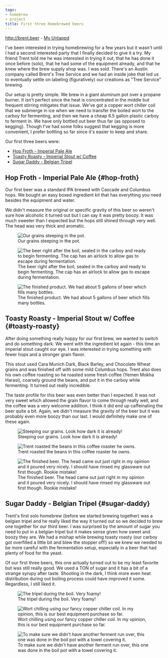 ```yaml
---
tags:
- homebrew
- project
title: First three Homebrewed beers
---
```

<div class="text-center">
<a href="http://brent.beer">http://brent.beer</a> - <a href="https://untappd.com/user/Brentwalther">My Untappd</a>
</div>

I've been interested in trying homebrewing for a few years but it wasn't until
I had a second interested party that I finally decided to give it a try. My
friend Trent told me he was interested in trying it out, that he has done it
once before (solo), that he had some of the equipment already, and that he
knew where the brew supply shop was. I was sold. There's an Austin company
called Brent's Tree Service and we had an inside joke that led us to eventually
settle on labeling (figuratively) our creations as "Tree Service" brewing.

Our setup is pretty simple. We brew in a giant aluminum pot over a propane
burner. It isn't perfect since the heat is concentrated in the middle but
frequent stirring mitigates that issue. We've got a copper wort chiller coil
that we submerge in ice when we need to transfer the boiled wort to the
carboy for fermenting, and then we have a cheap 6.5 gallon plastic carboy to
ferment in. We have only bottled out beer thus far (as opposed to kegging).
Though I've had some folks suggest that kegging is more convenient, I prefer
bottling so far since it's easier to keep and share.

Our first three beers were:

<!--excerpt_end-->

- [Hop Froth - Imperial Pale Ale](#hop-froth)
- [Toasty Roasty - Imperial Stout w/ Coffee](#toasty-roasty)
- [Sugar Daddy - Belgian Tripel](#sugar-daddy)

## Hop Froth - Imperial Pale Ale {#hop-froth}

Our first beer was a standard IPA brewed with Cascade and Columbus hops.
We bought an easy boxed ingredient kit that has everything you need besides the
equipment and water.

We didn't measure the original or specific gravity of this beer so weren't sure how alcoholic it turned out but I can say it was pretty boozy. It was much sweeter than I expected but the hops still shined through very well. The head was very thick and aromatic.

<figure>
  <img alt="Our grains steeping in the pot." src="/img/hop_froth_grain_steep.jpg" />
  <figcaption>Our grains steeping in the pot.</figcaption>
</figure>

<figure>
  <img alt="The beer right after the boil, sealed in the carboy and ready to begin fermenting. The cap has an airlock to allow gas to escape during fermentation." src="/img/hop_froth_fermentation.jpg" />
  <figcaption>The beer right after the boil, sealed in the carboy and ready to begin fermenting. The cap has an airlock to allow gas to escape during fermentation.</figcaption>
</figure>

<figure>
  <img alt="The finished product. We had about 5 gallons of beer which fills many bottles." src="/img/hop_froth_bottles.jpg" />
  <figcaption>The finished product. We had about 5 gallons of beer which fills many bottles.</figcaption>
</figure>

## Toasty Roasty - Imperial Stout w/ Coffee {#toasty-roasty}

After doing something really hoppy for our first brew, we wanted to switch and do something dark. We went with the ingredient kit again - this time an imperial stout caught our eye. I was interested in trying something with fewer hops and a stronger grain flavor.

This stout used Cara Munich Dark, Black Barley, and Chocolate Wheat grains and was finished off with some mild Columbus hops. Trent also does his own coffee roasting so he roasted some fresh coffee (Yemen Mokha Harasi), coarsely ground the beans, and put it in the carboy while fermenting. It turned out really incredible.

The taste profile for this beer was even better than I expected. It was not very sweet which allowed the grain flavor to come through really well, and the coffee was a very welcome addition. I think it did end up caffeinating the beer quite a bit. Again, we didn't measure the gravity of the beer but it was probably even more boozy than our last. I would definitely make one of these again.

<figure>
  <img alt="Steeping our grains. Look how dark it is already!" src="/img/toasty_roasty_grain_steep.jpg" />
  <figcaption>Steeping our grains. Look how dark it is already!</figcaption>
</figure>

<figure>
  <img alt="Trent roasted the beans in this coffee roaster he owns." src="/img/trent_coffee_roaster.jpg" />
  <figcaption>Trent roasted the beans in this coffee roaster he owns.</figcaption>
</figure>

<figure>
  <img alt="The finished beer. The head came out just right in my opinion and it poured very nicely. I should have rinsed my glassware out first though. Rookie mistake!" src="/img/toasty_roasty_glamour_shot.jpg" />
  <figcaption>The finished beer. The head came out just right in my opinion and it poured very nicely. I should have rinsed my glassware out first though. Rookie mistake!</figcaption>
</figure>

## Sugar Daddy - Belgian Tripel {#sugar-daddy}

Trent's first solo homebrew (before we started brewing together) was a belgian tripel and he really liked the way it turned out so we decided to brew one together for our third beer. I was surprised by the amount of sugar you need to put in a belgian tripel but it makes sense given how sweet and boozy they are. We had a mishap while brewing toasty roasty (our carboy got overfilled a little bit and blew the stopper off!) so we knew we needed to be more careful with the fermentation setup, especially in a beer that had plenty of food for the yeast.

Of our first three beers, this one actually turned out to be my least favorite but was still really good. We used a TON of sugar and it has a bit of a strange syrupy after taste. Shooting in the dark, I think more even heat distribution during out boiling process could have improved it some. Regardless, I still liked it.

<figure>
  <img alt="The tripel during the boil. Very foamy!" src="/img/sugar_daddy_boil.jpg" />
  <figcaption>The tripel during the boil. Very foamy!</figcaption>
</figure>

<figure>
  <img alt="Wort chilling using our fancy copper chiller coil. In my opinion, this is our best equipment purchase so far." src="/img/sugar_daddy_chill.jpg" />
  <figcaption>Wort chilling using our fancy copper chiller coil. In my opinion, this is our best equipment purchase so far.</figcaption>
</figure>

<figure>
  <img alt="To make sure we didn't have another ferment run over, this one was done in the boil pot with a towel covering it." src="/img/sugar_daddy_ferment.jpg" />
  <figcaption>To make sure we didn't have another ferment run over, this one was done in the boil pot with a towel covering it.</figcaption>
</figure>
